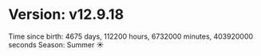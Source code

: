 # Version: v12.9.18
Time since birth: 4675 days, 112200 hours, 6732000 minutes, 403920000 seconds
Season: Summer ☀️
